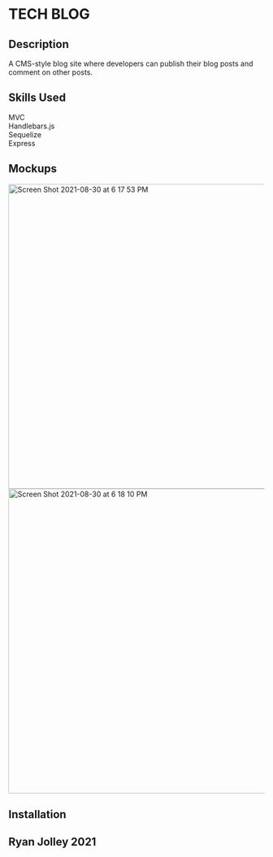 # TECH BLOG

## Description
A CMS-style blog site where developers can publish their blog posts and comment on other posts. 

## Skills Used
MVC <br>
Handlebars.js <br>
Sequelize <br>
Express <br>

## Mockups
<img width="600" alt="Screen Shot 2021-08-30 at 6 17 53 PM" src="https://user-images.githubusercontent.com/83616082/131413050-6cc35940-f9fc-48da-943a-851d41bdd41d.png">
<img width="600" alt="Screen Shot 2021-08-30 at 6 18 10 PM" src="https://user-images.githubusercontent.com/83616082/131413093-ee73fc90-0573-4810-ac70-4209bb65bdee.png">

## Installation

## Ryan Jolley 2021

